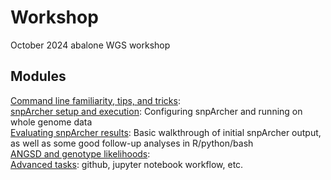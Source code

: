 # Workshop
October 2024 abalone WGS workshop

## Modules
[Command line familiarity, tips, and tricks](): <br>
[snpArcher setup and execution](https://github.com/twooldridge/workshop/blob/main/snpArcher.md): Configuring snpArcher and running on whole genome data <br>
[Evaluating snpArcher results](https://github.com/twooldridge/workshop/blob/main/results.md): Basic walkthrough of initial snpArcher output, as well as some good follow-up analyses in R/python/bash <br>
[ANGSD and genotype likelihoods](https://github.com/twooldridge/workshop/blob/main/angsd.md): <br>
[Advanced tasks](): github, jupyter notebook workflow, etc.
